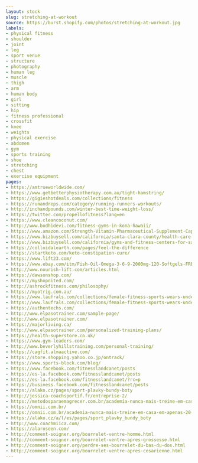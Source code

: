 ```yaml
---
layout: stock
slug: stretching-at-workout
source: https://burst.shopify.com/photos/stretching-at-workout.jpg
labels:
- physical fitness
- shoulder
- joint
- leg
- sport venue
- structure
- photography
- human leg
- muscle
- thigh
- arm
- human body
- girl
- sitting
- hip
- fitness professional
- crossfit
- knee
- weights
- physical exercise
- abdomen
- gym
- sports training
- shoe
- stretching
- chest
- exercise equipment
pages:
- https://amtrueworldwide.com/
- https://www.getbetterphysiotherapy.com.au/tight-hamstring/
- https://gigieshotdeals.com/collections/fitness
- https://runandreps.com/category/running-runners-workouts/
- http://inchandpounds.com/winter-best-time-weight-loss/
- https://twitter.com/propellofitness?lang=en
- https://www.cleancoconut.com/
- http://www.bodhidevi.com/fitness-gyms-in-kona-hawaii/
- https://www.amazon.com/Strength-Vitamin-Pharmaceutical-Supplement-Capsules/dp/B00WKYYDUC
- https://www.bizbuysell.com/california/santa-clara-county/health-care-companies-for-sale/
- https://www.bizbuysell.com/california/gyms-and-fitness-centers-for-sale/
- https://colloidalearth.com/pages/feel-the-difference
- https://startketo.com/keto-constipation-cure/
- https://www.lift23.com/
- https://www.ebay.com/itm/Fish-Oil-Omega-3-6-9-2000mg-120-Softgels-FRESH-DHA-EPA-w-800-EPA-600-DHA-VIT-/222966483950
- http://www.nourish-lift.com/articles.html
- https://dawsonshop.com/
- https://myshopnited.com/
- http://ashrockfitness.com/philosophy/
- https://myotrig.com.au/
- https://www.laufrals.com/collections/female-fitness-sports-wears-under-cad-40-staff-picks
- https://www.laufrals.com/collections/female-fitness-sports-wears-under-cad-40-staff-picks/leggings
- https://authentechs.com/
- http://www.elpasotrainer.com/sample-page/
- http://www.elpasotrainer.com/
- https://majorliving.ca/
- http://www.elpasotrainer.com/personalized-training-plans/
- https://health-superstore.co.uk/
- https://www.gym-leaders.com/
- http://www.beverlyhillstraining.com/personal-training/
- https://cagfit.almaactive.com/
- https://store.shopping.yahoo.co.jp/ontrack/
- https://www.sports-block.com/blog/
- https://www.facebook.com/fitnesslandcanet/posts
- https://es-la.facebook.com/fitnesslandcanet/posts
- https://es-la.facebook.com/fitnesslandcanet/?rc=p
- https://business.facebook.com/fitnesslandcanet/posts
- https://alako.cz/pages/sport-plavky-bundy-boty
- http://jessica-coachsportif.fr/entreprise-2/
- https://metodosparaemagrecer.com.br/academia-nunca-mais-treine-em-casa-em-apenas-20-minutos-diarios/
- https://omnii.com.br/
- https://omnii.com.br/academia-nunca-mais-treine-em-casa-em-apenas-20-minutos-diarios/
- https://alako.cz/a/l/es/pages/sport_plavky_bundy_boty
- http://www.coachmiica.com/
- https://alaroseen.com/
- http://comment-soigner.org/bourrelet-ventre-homme.html
- http://comment-soigner.org/bourrelet-ventre-apres-grossesse.html
- http://comment-soigner.org/perdre-ses-bourrelet-du-bas-du-dos.html
- http://comment-soigner.org/bourrelet-ventre-apres-cesarienne.html
---
```

